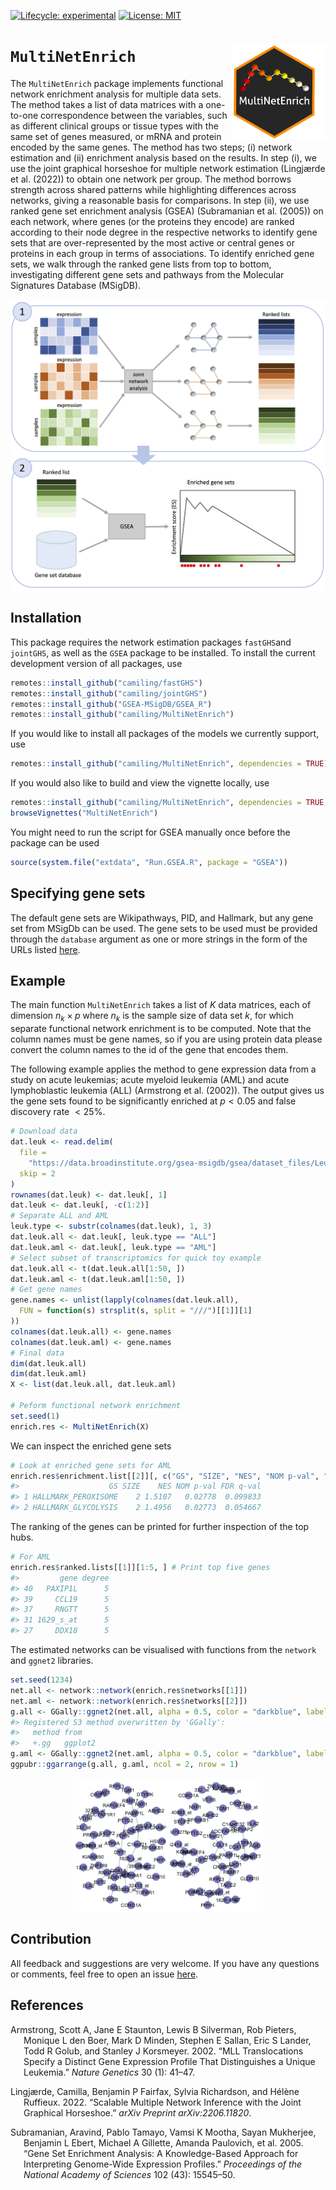 
<!-- README.md is generated from README.Rmd. Please edit that file -->
<!-- badges: start -->

[![Lifecycle:
experimental](https://img.shields.io/badge/lifecycle-experimental-orange.svg)](https://www.tidyverse.org/lifecycle/#experimental)
[![License:
MIT](https://img.shields.io/badge/License-MIT-yellow.svg)](https://opensource.org/licenses/MIT)
<!--[![codecov](https://codecov.io/gh/Camiling/JoStARS/branch/main/graph/badge.svg?token=QL5ZW3RQZD)](https://codecov.io/gh/Camiling/JoStARS) -->
<!--[![R build status](https://github.com/Camiling/JoStARS/workflows/R-CMD-check/badge.svg)](https://github.com/Camiling/JoStARS/actions) -->
<!-- badges: end -->

<!-- IF ON CRAN [![CRAN_Status_Badge](https://www.r-pkg.org/badges/version-last-release/shapr)]
[![CRAN_Downloads_Badge](https://cranlogs.r-pkg.org/badges/grand-total/shapr)]---->
<!--PAPER HERE [![DOI](https://joss.theoj.org/papers/10.21105/joss.02027/status.svg)]---->

# `MultiNetEnrich` <img src="man/figures/logo_enrich.png" align="right" height="150"/>

The `MultiNetEnrich` package implements functional network enrichment
analysis for multiple data sets. The method takes a list of data
matrices with a one-to-one correspondence between the variables, such as
different clinical groups or tissue types with the same set of genes
measured, or mRNA and protein encoded by the same genes. The method has
two steps; (i) network estimation and (ii) enrichment analysis based on
the results. In step (i), we use the joint graphical horseshoe for
multiple network estimation (Lingjærde et al. (2022)) to obtain one
network per group. The method borrows strength across shared patterns
while highlighting differences across networks, giving a reasonable
basis for comparisons. In step (ii), we use ranked gene set enrichment
analysis (GSEA) (Subramanian et al. (2005)) on each network, where genes
(or the proteins they encode) are ranked according to their node degree
in the respective networks to identify gene sets that are
over-represented by the most active or central genes or proteins in each
group in terms of associations. To identify enriched gene sets, we walk
through the ranked gene lists from top to bottom, investigating
different gene sets and pathways from the Molecular Signatures Database
(MSigDB).

![MultiNetEnrich workflow](man/figures/enrich_strategy.png)

## Installation

This package requires the network estimation packages `fastGHS`and
`jointGHS`, as well as the `GSEA` package to be installed. To install
the current development version of all packages, use

``` r
remotes::install_github("camiling/fastGHS")
remotes::install_github("camiling/jointGHS")
remotes::install_github("GSEA-MSigDB/GSEA_R")
remotes::install_github("camiling/MultiNetEnrich")
```

If you would like to install all packages of the models we currently
support, use

``` r
remotes::install_github("camiling/MultiNetEnrich", dependencies = TRUE)
```

If you would also like to build and view the vignette locally, use

``` r
remotes::install_github("camiling/MultiNetEnrich", dependencies = TRUE, build_vignettes = TRUE)
browseVignettes("MultiNetEnrich")
```

You might need to run the script for GSEA manually once before the
package can be used

``` r
source(system.file("extdata", "Run.GSEA.R", package = "GSEA"))
```

## Specifying gene sets

The default gene sets are Wikipathways, PID, and Hallmark, but any gene
set from MSigDb can be used. The gene sets to be used must be provided
through the `database` argument as one or more strings in the form of
the URLs listed
[here](https://data.broadinstitute.org/gsea-msigdb/msigdb/release/7.5.1/).

## Example

The main function `MultiNetEnrich` takes a list of $K$ data matrices,
each of dimension $n_k \times p$ where $n_k$ is the sample size of data
set $k$, for which separate functional network enrichment is to be
computed. Note that the column names must be gene names, so if you are
using protein data please convert the column names to the id of the gene
that encodes them.

The following example applies the method to gene expression data from a
study on acute leukemias; acute myeloid leukemia (AML) and acute
lymphoblastic leukemia (ALL) (Armstrong et al. (2002)). The output gives
us the gene sets found to be significantly enriched at $p<0.05$ and
false discovery rate $<25\%$.

``` r
# Download data
dat.leuk <- read.delim(
  file =
    "https://data.broadinstitute.org/gsea-msigdb/gsea/dataset_files/Leukemia_collapsed_symbols.gct",
  skip = 2
)
rownames(dat.leuk) <- dat.leuk[, 1]
dat.leuk <- dat.leuk[, -c(1:2)]
# Separate ALL and AML
leuk.type <- substr(colnames(dat.leuk), 1, 3)
dat.leuk.all <- dat.leuk[, leuk.type == "ALL"]
dat.leuk.aml <- dat.leuk[, leuk.type == "AML"]
# Select subset of transcriptomics for quick toy example
dat.leuk.all <- t(dat.leuk.all[1:50, ])
dat.leuk.aml <- t(dat.leuk.aml[1:50, ])
# Get gene names
gene.names <- unlist(lapply(colnames(dat.leuk.all),
  FUN = function(s) strsplit(s, split = "///")[[1]][1]
))
colnames(dat.leuk.all) <- gene.names
colnames(dat.leuk.aml) <- gene.names
# Final data
dim(dat.leuk.all)
dim(dat.leuk.aml)
X <- list(dat.leuk.all, dat.leuk.aml)

# Peform functional network enrichment
set.seed(1)
enrich.res <- MultiNetEnrich(X)
```

We can inspect the enriched gene sets

``` r
# Look at enriched gene sets for AML
enrich.res$enrichment.list[[2]][, c("GS", "SIZE", "NES", "NOM p-val", "FDR q-val")]
#>                    GS SIZE    NES NOM p-val FDR q-val
#> 1 HALLMARK_PEROXISOME    2 1.5107   0.02778  0.099833
#> 2 HALLMARK_GLYCOLYSIS    2 1.4956   0.02773  0.054667
```

The ranking of the genes can be printed for further inspection of the
top hubs.

``` r
# For AML
enrich.res$ranked.lists[[1]][1:5, ] # Print top five genes
#>         gene degree
#> 40   PAXIP1L      5
#> 39     CCL19      5
#> 37     RNGTT      5
#> 31 1629_s_at      5
#> 27     DDX18      5
```

The estimated networks can be visualised with functions from the
`network` and `ggnet2` libraries.

``` r
set.seed(1234)
net.all <- network::network(enrich.res$networks[[1]])
net.aml <- network::network(enrich.res$networks[[2]])
g.all <- GGally::ggnet2(net.all, alpha = 0.5, color = "darkblue", label = colnames(X[[1]]))
#> Registered S3 method overwritten by 'GGally':
#>   method from   
#>   +.gg   ggplot2
g.aml <- GGally::ggnet2(net.aml, alpha = 0.5, color = "darkblue", label = colnames(X[[1]]))
ggpubr::ggarrange(g.all, g.aml, ncol = 2, nrow = 1)
```

<img src="man/figures/README-unnamed-chunk-8-1.png" width="60%" style="display: block; margin: auto;" />

## Contribution

All feedback and suggestions are very welcome. If you have any questions
or comments, feel free to open an issue
[here](https://github.com/Camiling/MultiNetEnrich/issues).

## References

<div id="refs" class="references csl-bib-body hanging-indent">

<div id="ref-armstrong2002mll" class="csl-entry">

Armstrong, Scott A, Jane E Staunton, Lewis B Silverman, Rob Pieters,
Monique L den Boer, Mark D Minden, Stephen E Sallan, Eric S Lander, Todd
R Golub, and Stanley J Korsmeyer. 2002. “MLL Translocations Specify a
Distinct Gene Expression Profile That Distinguishes a Unique Leukemia.”
*Nature Genetics* 30 (1): 41–47.

</div>

<div id="ref-lingjaerde2022scalable" class="csl-entry">

Lingjærde, Camilla, Benjamin P Fairfax, Sylvia Richardson, and Hélène
Ruffieux. 2022. “Scalable Multiple Network Inference with the Joint
Graphical Horseshoe.” *arXiv Preprint arXiv:2206.11820*.

</div>

<div id="ref-subramanian2005gene" class="csl-entry">

Subramanian, Aravind, Pablo Tamayo, Vamsi K Mootha, Sayan Mukherjee,
Benjamin L Ebert, Michael A Gillette, Amanda Paulovich, et al. 2005.
“Gene Set Enrichment Analysis: A Knowledge-Based Approach for
Interpreting Genome-Wide Expression Profiles.” *Proceedings of the
National Academy of Sciences* 102 (43): 15545–50.

</div>

</div>
